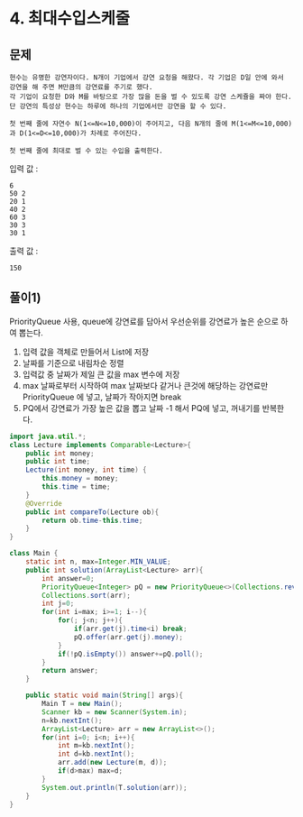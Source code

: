 # 4. 최대수입스케줄
## 문제
```
현수는 유명한 강연자이다. N개이 기업에서 강연 요청을 해왔다. 각 기업은 D일 안에 와서 강연을 해 주면 M만큼의 강연료를 주기로 했다.
각 기업이 요청한 D와 M를 바탕으로 가장 많을 돈을 벌 수 있도록 강연 스케쥴을 짜야 한다.
단 강연의 특성상 현수는 하루에 하나의 기업에서만 강연을 할 수 있다.

첫 번째 줄에 자연수 N(1<=N<=10,000)이 주어지고, 다음 N개의 줄에 M(1<=M<=10,000)과 D(1<=D<=10,000)가 차례로 주어진다.

첫 번째 줄에 최대로 벌 수 있는 수입을 출력한다.
```

입력 값 :
```
6
50 2
20 1
40 2
60 3
30 3
30 1
```

출력 값 :
```
150
```

## 풀이1) 
PriorityQueue 사용, queue에 강연료를 담아서 우선순위를 강연료가 높은 순으로 하여 뽑는다.

1. 입력 값을 객체로 만들어서 List에 저장
2. 날짜를 기준으로 내림차순 정렬
3. 입력값 중 날짜가 제일 큰 값을 max 변수에 저장
4. max 날짜로부터 시작하여 max 날짜보다 같거나 큰것에 해당하는 강연료만 PriorityQueue 에 넣고, 날짜가 작아지면 break
5. PQ에서 강연료가 가장 높은 값을 뽑고 날짜 -1 해서 PQ에 넣고, 꺼내기를 반복한다.

```java
import java.util.*;
class Lecture implements Comparable<Lecture>{
    public int money;
	public int time;
    Lecture(int money, int time) {
        this.money = money;
        this.time = time;
    }
    @Override
    public int compareTo(Lecture ob){
        return ob.time-this.time;
    }
}

class Main {
	static int n, max=Integer.MIN_VALUE;
	public int solution(ArrayList<Lecture> arr){
		int answer=0;
		PriorityQueue<Integer> pQ = new PriorityQueue<>(Collections.reverseOrder());
		Collections.sort(arr);
		int j=0;
		for(int i=max; i>=1; i--){
			for(; j<n; j++){
				if(arr.get(j).time<i) break;
				pQ.offer(arr.get(j).money);
			}
			if(!pQ.isEmpty()) answer+=pQ.poll();
		}
		return answer;
	}

	public static void main(String[] args){
		Main T = new Main();
		Scanner kb = new Scanner(System.in);
		n=kb.nextInt();
		ArrayList<Lecture> arr = new ArrayList<>();
		for(int i=0; i<n; i++){
			int m=kb.nextInt();
			int d=kb.nextInt();
			arr.add(new Lecture(m, d));
			if(d>max) max=d;
		}
		System.out.println(T.solution(arr));
	}
}
```